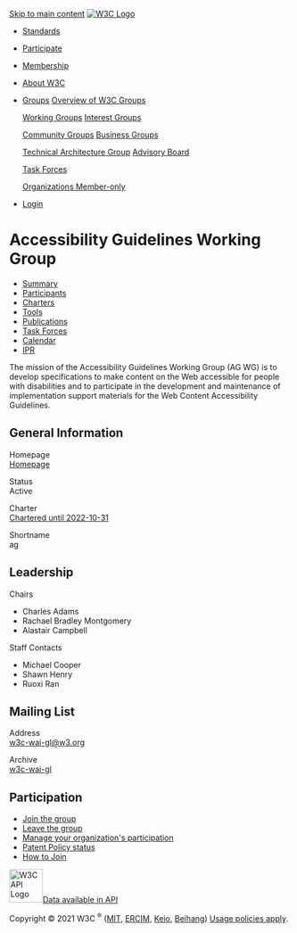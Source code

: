 <a href="#main" class="nav-link bg-w3c-blue sr-only sr-only-focusable">Skip to main content</a> <a href="https://www.w3.org/" class="navbar-brand"><img src="https://www.w3.org/Icons/w3c_home_white_transp.svg" alt="W3C Logo" class="bg-w3c-blue" /></a>

<span class="navbar-toggler-icon"></span>

- <a href="https://www.w3.org/standards/" class="nav-link bg-w3c-blue">Standards</a>
- <a href="https://www.w3.org/participate/" class="nav-link bg-w3c-blue">Participate</a>
- <a href="https://www.w3.org/Consortium/membership" class="nav-link bg-w3c-blue">Membership</a>
- <a href="https://www.w3.org/Consortium/" class="nav-link bg-w3c-blue">About W3C</a>
- <a href="#" id="navbarDropdown" class="bg-w3c-blue nav-link dropdown-toggle">Groups</a>
  <a href="/groups/" class="dropdown-item">Overview of W3C Groups</a>

  <a href="/groups/wg/" class="dropdown-item">Working Groups</a> <a href="/groups/ig/" class="dropdown-item">Interest Groups</a>

  <a href="/groups/cg/" class="dropdown-item">Community Groups</a> <a href="/groups/bg/" class="dropdown-item">Business Groups</a>

  <a href="/groups/other/tag" class="dropdown-item">Technical Architecture Group</a> <a href="/groups/other/ab" class="dropdown-item">Advisory Board</a>

  <a href="/groups/tf/" class="dropdown-item">Task Forces</a>

  <a href="/organizations/" class="member dropdown-item">Organizations <span class="badge bg-w3c-blue">Member-only</span></a>

<!-- -->

- <span class="navbar-text bg-w3c-blue py-0"> <a href="/accounts/login?redirect_url=/groups/wg/ag" class="bg-w3c-blue btn btn-light">Login</a> </span>

# Accessibility Guidelines Working Group

- <a href="/groups/wg/ag" id="nav-about-tab" class="nav-link active">Summary</a>
- <a href="/groups/wg/ag/participants" id="nav-participants-tab" class="nav-link">Participants</a>
- <a href="/groups/wg/ag/charters" id="nav-charters-tab" class="nav-link">Charters</a>
- <a href="/groups/wg/ag/tools" id="nav-tools-tab" class="nav-link">Tools</a>
- <a href="/groups/wg/ag/publications" id="nav-publications-tab" class="nav-link">Publications</a>
- <a href="/groups/wg/ag/task-forces" id="nav-taskforces-tab" class="nav-link">Task Forces</a>
- <a href="/groups/wg/ag/calendar" id="nav-calendar-tab" class="nav-link">Calendar</a>
- <a href="/groups/wg/ag/ipr" id="nav-ipr-tab" class="nav-link">IPR</a>

The mission of the Accessibility Guidelines Working Group (AG WG) is to develop specifications to make content on the Web accessible for people with disabilities and to participate in the development and maintenance of implementation support materials for the Web Content Accessibility Guidelines.

## General Information

Homepage  
[Homepage](https://www.w3.org/WAI/GL/)

Status  
Active

Charter  
[Chartered until 2022-10-31](https://www.w3.org/2019/12/ag-charter)

Shortname  
ag

## Leadership

Chairs

- Charles Adams
- Rachael Bradley Montgomery
- Alastair Campbell

Staff Contacts

- Michael Cooper
- Shawn Henry
- Ruoxi Ran

## Mailing List

Address  
<span class="far fa-envelope"></span> <w3c-wai-gl@w3.org>

Archive  
[w3c-wai-gl](https://lists.w3.org/Archives/Public/w3c-wai-gl/)

## Participation

- <a href="/groups/wg/ag/join" class="card-link btn btn-primary" title="Join Accessibility Guidelines Working Group">Join the group</a>
- <a href="/groups/wg/ag/leave" class="card-link btn btn-danger" title="Leave Accessibility Guidelines Working Group">Leave the group</a>
- <a href="/groups/wg/ag/change" class="card-link btn btn-info">Manage your organization's participation</a>
- <a href="/groups/wg/ag/ipr" class="card-link">Patent Policy status</a>
- <a href="/groups/wg/ag/instructions" class="card-link"><em></em> How to Join</a>

[<img src="//www.w3.org/2020/07/w3c-api.png" title="W3C API" alt="W3C API Logo" width="60" />Data available in API](/api/)

Copyright © 2021 W3C <sup>®</sup> ([MIT](https://www.csail.mit.edu/), [ERCIM](https://www.ercim.eu/), [Keio](https://www.keio.ac.jp/), [Beihang](https://ev.buaa.edu.cn/)) [Usage policies apply](/Consortium/Legal/ipr-notice).

